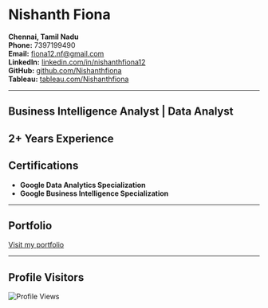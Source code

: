# Nishanth Fiona

**Chennai, Tamil Nadu**  
**Phone:** 7397199490  
**Email:** [fiona12.nf@gmail.com](mailto:fiona12.nf@gmail.com)  
**LinkedIn:** [linkedin.com/in/nishanthfiona12](https://linkedin.com/in/nishanthfiona12)  
**GitHub:** [github.com/Nishanthfiona](https://www.github.com/Nishanthfiona)  
**Tableau:** [tableau.com/Nishanthfiona](https://public.tableau.com/app/profile/nishanth.fiona/vizzes)


---
## Business Intelligence Analyst | Data Analyst 
**2+ Years Experience**
---

## Certifications

- **Google Data Analytics Specialization**
- **Google Business Intelligence Specialization**

---

## Portfolio

[Visit my portfolio](https://nishanthfiona.vercel.app)

---

## Profile Visitors

![Profile Views](https://komarev.com/ghpvc/?username=Nishanthfiona&color=red&label=Profile+Views&abbreviated=true)
